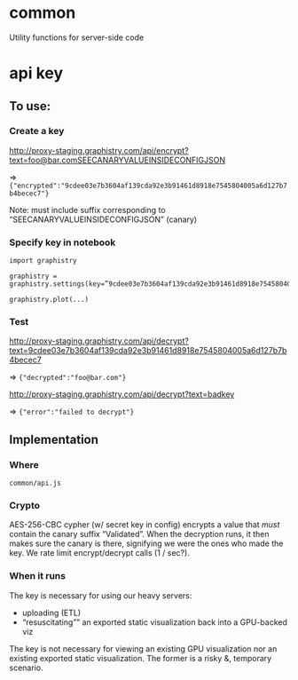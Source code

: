 # common
Utility functions for server-side code

# api key

## To use:
### Create a key

http://proxy-staging.graphistry.com/api/encrypt?text=foo@bar.comSEECANARYVALUEINSIDECONFIGJSON

=>  `{"encrypted":"9cdee03e7b3604af139cda92e3b91461d8918e7545804005a6d127b7b4becec7"}`

Note: must include suffix corresponding to “SEECANARYVALUEINSIDECONFIGJSON” (canary)

### Specify key in notebook

```
import graphistry

graphistry = graphistry.settings(key=”9cdee03e7b3604af139cda92e3b91461d8918e7545804005a6d127b7b4becec7")

graphistry.plot(...)
```

### Test

http://proxy-staging.graphistry.com/api/decrypt?text=9cdee03e7b3604af139cda92e3b91461d8918e7545804005a6d127b7b4becec7

=> `{"decrypted":"foo@bar.com"}`

http://proxy-staging.graphistry.com/api/decrypt?text=badkey

=> `{"error":"failed to decrypt"}`

## Implementation

### Where

`common/api.js`

### Crypto

AES-256-CBC cypher (w/ secret key in config) encrypts a value that *must* contain the canary suffix “Validated”. When the decryption runs, it then makes sure the canary is there, signifying we were the ones who made the key. We rate limit encrypt/decrypt calls (1 / sec?).

### When it runs

The key is necessary for using our heavy servers:
* uploading (ETL)
* “resuscitating”” an exported static visualization back into a GPU-backed viz

The key is not necessary for viewing an existing GPU visualization nor an existing exported static visualization. The former is a risky &, temporary scenario.


